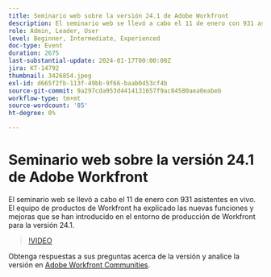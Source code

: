 ```yaml
---
title: Seminario web sobre la versión 24.1 de Adobe Workfront
description: El seminario web se llevó a cabo el 11 de enero con 931 asistentes en vivo. El equipo de productos de Workfront ha explicado las nuevas funciones y mejoras que se han introducido en el entorno de producción de Workfront para la versión 24.1.
role: Admin, Leader, User
level: Beginner, Intermediate, Experienced
doc-type: Event
duration: 2675
last-substantial-update: 2024-01-17T00:00:00Z
jira: KT-14792
thumbnail: 3426854.jpeg
exl-id: d665f2fb-113f-49bb-9f66-baab0453cf4b
source-git-commit: 9a297cda953d4414131657f9ac84580aea0eabeb
workflow-type: tm+mt
source-wordcount: '85'
ht-degree: 0%

---
```


# Seminario web sobre la versión 24.1 de Adobe Workfront

El seminario web se llevó a cabo el 11 de enero con 931 asistentes en vivo. El equipo de productos de Workfront ha explicado las nuevas funciones y mejoras que se han introducido en el entorno de producción de Workfront para la versión 24.1.

>[!VIDEO](https://video.tv.adobe.com/v/3426854/?learn=on)

Obtenga respuestas a sus preguntas acerca de la versión y analice la versión en [Adobe Workfront Communities](https://experienceleaguecommunities.adobe.com/t5/workfront-discussions/event-follow-up-adobe-workfront-24-1-release-webinar/td-p/645442?profile.language=es).
